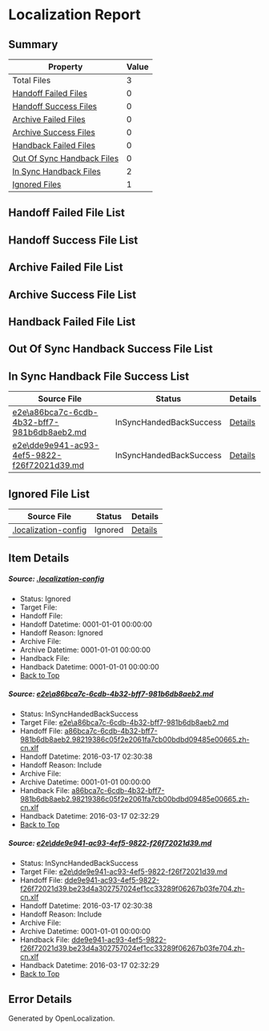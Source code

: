 # <a name='report-top'></a> Localization Report

## Summary
 Property | Value 
 -------- | ----- 
 Total Files | 3
[ Handoff Failed Files ](#handoff-failed-list)| 0
[ Handoff Success Files ](#handoff-success-list)| 0
[ Archive Failed Files ](#archive-failed-list)| 0
[ Archive Success Files ](#archive-success-list)| 0
[ Handback Failed Files ](#handback-failed-list)| 0
[ Out Of Sync Handback Files ](#outofsync-handback-success-list)| 0
[ In Sync Handback Files ](#insync-handback-success-list)| 2
[ Ignored Files ](#ignored-list)| 1

## <a name='handoff-failed-list'></a> Handoff Failed File List

## <a name='handoff-success-list'></a> Handoff Success File List

## <a name='archive-failed-list'></a> Archive Failed File List

## <a name='archive-success-list'></a> Archive Success File List

## <a name='handback-failed-list'></a> Handback Failed File List

## <a name='outofsync-handback-success-list'></a> Out Of Sync Handback Success File List

## <a name='insync-handback-success-list'></a> In Sync Handback File Success List
 Source File | Status | Details 
 ----------- | ------ | ------- 
 [e2e\a86bca7c-6cdb-4b32-bff7-981b6db8aeb2.md](https://github.com/OpenLocalizationTest/oltest/blob/0af35c8fe52718ed4d9d7ca7abde34c15e018aea/e2e/a86bca7c-6cdb-4b32-bff7-981b6db8aeb2.md) | InSyncHandedBackSuccess | [Details](#0308ead374ac9ad97a3448376feaac24d438e0e31)
 [e2e\dde9e941-ac93-4ef5-9822-f26f72021d39.md](https://github.com/OpenLocalizationTest/oltest/blob/0af35c8fe52718ed4d9d7ca7abde34c15e018aea/e2e/dde9e941-ac93-4ef5-9822-f26f72021d39.md) | InSyncHandedBackSuccess | [Details](#30d841701292334d088dee9141eadb3b052bc2e72)

## <a name='ignored-list'></a> Ignored File List
 Source File | Status | Details 
 ----------- | ------ | ------- 
 [.localization-config](https://github.com/OpenLocalizationTest/oltest/blob/0af35c8fe52718ed4d9d7ca7abde34c15e018aea/.localization-config) | Ignored | [Details](#66aca4b1c2f43b14ec41e0e427345df94af1d5e10)

## Item Details
##### <a name='66aca4b1c2f43b14ec41e0e427345df94af1d5e10'></a> Source: [.localization-config](https://github.com/OpenLocalizationTest/oltest/blob/0af35c8fe52718ed4d9d7ca7abde34c15e018aea/.localization-config)
* Status: Ignored
* Target File: 
* Handoff File: 
* Handoff Datetime: 0001-01-01 00:00:00
* Handoff Reason: Ignored
* Archive File: 
* Archive Datetime: 0001-01-01 00:00:00
* Handback File: 
* Handback Datetime: 0001-01-01 00:00:00
* [Back to Top](#report-top)

##### <a name='0308ead374ac9ad97a3448376feaac24d438e0e31'></a> Source: [e2e\a86bca7c-6cdb-4b32-bff7-981b6db8aeb2.md](https://github.com/OpenLocalizationTest/oltest/blob/0af35c8fe52718ed4d9d7ca7abde34c15e018aea/e2e/a86bca7c-6cdb-4b32-bff7-981b6db8aeb2.md)
* Status: InSyncHandedBackSuccess
* Target File: [e2e\a86bca7c-6cdb-4b32-bff7-981b6db8aeb2.md](https://github.com/OpenLocalizationTestOrg/oltest.zh-cn/blob/e848a8c1c285a3c31d9def996d9a9647ab1b28be/e2e/a86bca7c-6cdb-4b32-bff7-981b6db8aeb2.md)
* Handoff File: [a86bca7c-6cdb-4b32-bff7-981b6db8aeb2.98219386c05f2e2061fa7cb00bdbd09485e00665.zh-cn.xlf](https://github.com/OpenLocalizationTestOrg/olhandoff/blob/2b0deca97c624febb36c93382063b0acb0a76d40/ol-handoff/OpenLocalizationTestOrg/oltest.zh-cn/xinjiang/ht/a86bca7c-6cdb-4b32-bff7-981b6db8aeb2.98219386c05f2e2061fa7cb00bdbd09485e00665.zh-cn.xlf)
* Handoff Datetime: 2016-03-17 02:30:38
* Handoff Reason: Include
* Archive File: 
* Archive Datetime: 0001-01-01 00:00:00
* Handback File: [a86bca7c-6cdb-4b32-bff7-981b6db8aeb2.98219386c05f2e2061fa7cb00bdbd09485e00665.zh-cn.xlf](https://github.com/OpenLocalizationTestOrg/olhandback/blob/e663fb5f0c817d1be2c0ffac32e9d90855cc1241/ol-handback/OpenLocalizationTestOrg/oltest.zh-cn/xinjiang/ht/a86bca7c-6cdb-4b32-bff7-981b6db8aeb2.98219386c05f2e2061fa7cb00bdbd09485e00665.zh-cn.xlf)
* Handback Datetime: 2016-03-17 02:32:29
* [Back to Top](#report-top)

##### <a name='30d841701292334d088dee9141eadb3b052bc2e72'></a> Source: [e2e\dde9e941-ac93-4ef5-9822-f26f72021d39.md](https://github.com/OpenLocalizationTest/oltest/blob/0af35c8fe52718ed4d9d7ca7abde34c15e018aea/e2e/dde9e941-ac93-4ef5-9822-f26f72021d39.md)
* Status: InSyncHandedBackSuccess
* Target File: [e2e\dde9e941-ac93-4ef5-9822-f26f72021d39.md](https://github.com/OpenLocalizationTestOrg/oltest.zh-cn/blob/e848a8c1c285a3c31d9def996d9a9647ab1b28be/e2e/dde9e941-ac93-4ef5-9822-f26f72021d39.md)
* Handoff File: [dde9e941-ac93-4ef5-9822-f26f72021d39.be23d4a302757024ef1cc33289f06267b03fe704.zh-cn.xlf](https://github.com/OpenLocalizationTestOrg/olhandoff/blob/2b0deca97c624febb36c93382063b0acb0a76d40/ol-handoff/OpenLocalizationTestOrg/oltest.zh-cn/xinjiang/ht/dde9e941-ac93-4ef5-9822-f26f72021d39.be23d4a302757024ef1cc33289f06267b03fe704.zh-cn.xlf)
* Handoff Datetime: 2016-03-17 02:30:38
* Handoff Reason: Include
* Archive File: 
* Archive Datetime: 0001-01-01 00:00:00
* Handback File: [dde9e941-ac93-4ef5-9822-f26f72021d39.be23d4a302757024ef1cc33289f06267b03fe704.zh-cn.xlf](https://github.com/OpenLocalizationTestOrg/olhandback/blob/e663fb5f0c817d1be2c0ffac32e9d90855cc1241/ol-handback/OpenLocalizationTestOrg/oltest.zh-cn/xinjiang/ht/dde9e941-ac93-4ef5-9822-f26f72021d39.be23d4a302757024ef1cc33289f06267b03fe704.zh-cn.xlf)
* Handback Datetime: 2016-03-17 02:32:29
* [Back to Top](#report-top)


## Error Details

Generated by OpenLocalization.
